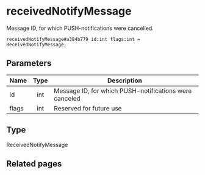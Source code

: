 # receivedNotifyMessage
Message ID, for which PUSH-notifications were cancelled.

```
receivedNotifyMessage#a384b779 id:int flags:int = ReceivedNotifyMessage;
```

## Parameters
| Name | Type | Description |
| ---- | :----: | ----------- |
| id | int | Message ID, for which PUSH-notifications were canceled |
| flags | int | Reserved for future use |


## Type
ReceivedNotifyMessage

## Related pages
